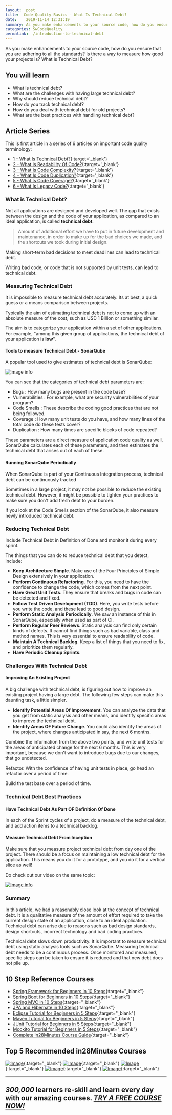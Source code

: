 ```yaml
---
layout:  post
title:  Code Quality Basics - What Is Technical Debt?
date:    2019-11-14 12:31:19
summary: As you make enhancements to your source code, how do you ensure that you are adhering to all the standards? Is there a way to measure how good your projects is? What is Technical Debt?
categories: SwCodeQuality
permalink:  /introduction-to-technical-debt
---
```


As you make enhancements to your source code, how do you ensure that you are adhering to all the standards? Is there a way to measure how good your projects is? What is Technical Debt?

## You will learn
- What is technical debt?
- What are the challenges with having large technical debt?
- Why should reduce technical debt?
- How do you track technical debt?
- How do you deal with technical debt for old projects?
- What are the best practices with handling technical debt?


## Article Series

This is first article in a series of 6 articles on important code quality terminology:
- [1 - What Is Technical Debt?](/introduction-to-technical-debt){:target='_blank'}
- [2 - What Is Readability Of Code?](/code-quality-basics-introduction-to-readability-of-code){:target='_blank'}
- [3 - What Is Code Complexity?](/code-quality-what-is-code-complexity){:target='_blank'}
- [4 - What Is Code Duplication?](/code-quality-what-is-code-duplication){:target='_blank'}
- [5 - What Is Code Coverage?](/code-quality-what-is-code-coverage){:target='_blank'}
- [6 - What Is Legacy Code?](/introduction-to-legacy-code){:target='_blank'}

### What is Technical Debt?

Not all applications are designed and developed well. The gap that exists between the design and the code of your application, as compared to an ideal application, is called **technical debt**. 

> Amount of additional effort we have to put in future development and maintenance, in order to make up for the bad choices we made, and the shortcuts we took during initial design. 

Making short-term bad decisions to meet deadlines can lead to technical debt. 

Writing bad code, or code that is not supported by unit tests, can lead to technical debt.  

### Measuring Technical Debt

It is impossible to measure technical debt accurately. Its at best, a quick guess or a means comparison between projects.

Typically the aim of estimating technical debt is not to come up with an absolute measure of the cost, such as USD 1 Billion or something similar. 

The aim is to categorize your application within a set of other applications. For example, "among this given group of applications, the technical debt of your application is **low**".  

#### Tools to measure Technical Debt - SonarQube

A popular tool used to give estimates of technical debt is SonarQube:

![image info](images/Capture-069-03.png)

You can see that the categories of technical debt parameters are:
* Bugs : How many bugs are present in the code base?
* Vulnerabilities : For example, what are security vulnerabilities of your program? 
* Code Smells : These describe the coding good practices that are not being followed.
* Coverage : How many unit tests do you have, and how many lines of the total code do these tests cover?
* Duplication : How many times are specific blocks of code repeated?

These parameters are a direct measure of application code quality as well. SonarQube calculates each of these parameters, and then estimates the technical debt that arises out of each of these. 

#### Running SonarQube Periodically

When SonarQube is part of your Continuous Integration process, technical debt can be continuously tracked

Sometimes in a large project, it may not be possible to reduce the existing technical debt. However, it might be possible to tighten your practices to make sure you don't add fresh debt to your burden.

If you look at the Code Smells section of the SonarQube, it also measure newly introduced technical debt. 

### Reducing Technical Debt

Include Technical Debt in Definition of Done and monitor it during every sprint.

The things that you can do to reduce technical debt that you detect, include:
* **Keep Architecture Simple**. Make use of the Four Principles of Simple Design extensively in your application.  
* **Perform Continuous Refactoring**. For this, you need to have the confidence to change the code, which comes from the next point.
* **Have Great Unit Tests**. They ensure that breaks and bugs in code can be detected and fixed.
* **Follow Test Driven Development (TDD)**. Here, you write tests before you write the code, and these lead to good design.
* **Perform Static Analysis Periodically**. We saw an instance of this in SonarQube, especially when used as part of CI.
* **Perform Regular Peer Reviews**. Static analysis can find only certain kinds of defects. It cannot find things such as bad variable, class and method names. This is very essential to ensure readability of code.
* **Maintain A Technical Backlog**. Keep a list of things that you need to fix, and prioritize them regularly. 
* **Have Periodic Cleanup Sprints**. 

### Challenges With Technical Debt

#### Improving An Existing Project

A big challenge with technical debt, is figuring out how to improve an existing project having a large debt. The following few steps can make this daunting task, a little simpler.
* **Identify Potential Areas Of Improvement**. You can analyze the data that you get from static analysis and other means, and identify specific areas to improve the technical debt.
* **Identify Areas OF Future Change**. You could also identify the areas of the project, where changes anticipated in say, the next 6 months. 

Combine the information from the above two points, and write unit tests for the areas of anticipated change for the next 6 months. This is very important, because we don't want to introduce bugs due to our changes, that go undetected.

Refactor. With the confidence of having unit tests in place, go head an refactor over a period of time. 

Build the test base over a period of time.

### Technical Debt Best Practices

#### Have Technical Debt As Part OF Definition Of Done

In each of the Sprint cycles of a project, do a measure of the technical debt, and add action items to a technical backlog. 

#### Measure Technical Debt From Inception

Make sure that you measure project technical debt from day one of the project. There should be a focus on maintaining a low technical debt for the application. This means you do it for a prototype, and you do it for a vertical slice as well! 

Do check out our video on the same topic:

[![image info](images/Capture-069-01.png)](https://www.youtube.com/watch?v=BUQuYy0upPE)

### Summary

In this article, we had a reasonably close look at the concept of technical debt. It is a qualitative measure of the amount of effort required to take the current design state of an application, close to an ideal application. Technical debt can arise due to reasons such as bad design standards, design shortcuts, incorrect technology and bad coding practices. 

Technical debt slows down productivity. It is important to measure technical debt using static analysis tools such as SonarQube. Measuring technical debt needs to be a continuous process. Once monitored and measured, specific steps can be taken to ensure it is reduced and that new debt does not pile up.

## 10 Step Reference Courses

- [Spring Framework for Beginners in 10 Steps](https://courses.in28minutes.com/p/spring-framework-for-beginners){:target="_blank"}
- [Spring Boot for Beginners in 10 Steps](https://courses.in28minutes.com/p/spring-boot-for-beginners-in-10-steps){:target="_blank"}
- [Spring MVC in 10 Steps](https://www.youtube.com/watch?v=BjNhGaZDr0Y){:target="_blank"}
- [JPA and Hibernate in 10 Steps](https://courses.in28minutes.com/p/jpa-and-hibernate-tutorial-for-beginners-with-spring-boot){:target="_blank"}
- [Eclipse Tutorial for Beginners in 5 Steps](https://courses.in28minutes.com/p/eclipse-tutorial-for-beginners){:target="_blank"}
- [Maven Tutorial for Beginners in 5 Steps](https://courses.in28minutes.com/p/maven-tutorial-for-beginners-in-5-steps){:target="_blank"}
- [JUnit Tutorial for Beginners in 5 Steps](https://courses.in28minutes.com/p/junit-tutorial-for-beginners){:target="_blank"}
- [Mockito Tutorial for Beginners in 5 Steps](https://courses.in28minutes.com/p/mockito-for-beginner-in-5-steps){:target="_blank"}
- [Complete in28Minutes Course Guide](https://courses.in28minutes.com/p/in28minutes-course-guide){:target="_blank"}

## Top 5 Recommended in28Minutes Courses
[![Image](/images/Course-Go-Full-Stack-With-Spring-Boot-and-React.png "Go Full Stack with Spring Boot and React")](https://www.udemy.com/course/full-stack-application-with-spring-boot-and-react/?couponCode=NOVEMBER-2019){:target="_blank"}
[![Image](/images/Course-Master-Microservices-with-Spring-Boot-and-Spring-Cloud.png "Master Microservices with Spring Boot and Spring Cloud")](https://www.udemy.com/course/microservices-with-spring-boot-and-spring-cloud/?couponCode=NOVEMBER-2019){:target="_blank"}
[![Image](/images/Course-Spring-Framework-Master-Class---Beginner-to-Expert.png "Spring Master Class - Beginner to Expert")](https://www.udemy.com/course/spring-tutorial-for-beginners/?couponCode=NOVEMBER-2019){:target="_blank"}
[![Image](/images/Course-KubernetesCrashCourse.png "Kubernetes Crash Course for Java Spring Boot Developers")](https://www.udemy.com/course/kubernetes-crash-course-for-java-developers/?couponCode=NOVEMBER-2019){:target="_blank"}
[![Image](/images/Course-DockerCrashCourseForJavaSpringBootDevelopers.png "Docker Crash Course for Java Spring Boot Developers")](https://www.udemy.com/course/docker-course-with-java-and-spring-boot-for-beginners/?couponCode=NOVEMBER-2019){:target="_blank"}

---
***300,000*** learners re-skill and learn every day with our amazing courses. ***[TRY A FREE COURSE NOW!](https://rebrand.ly/in28minutes-try-free-course)***
---


